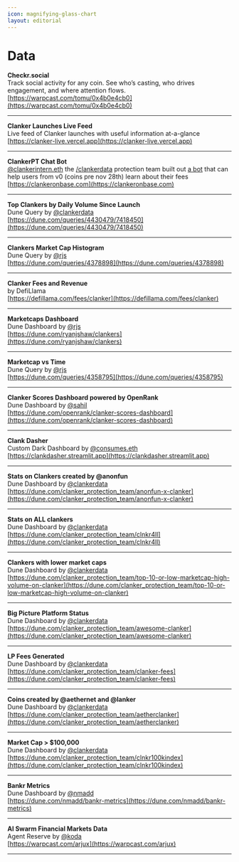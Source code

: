 ```yaml
---
icon: magnifying-glass-chart
layout: editorial
---
```


# Data

**Checkr.social**\
Track social activity for any coin. See who’s casting, who drives engagement, and where attention flows.\
[https://warpcast.com/tomu/0x4b0e4cb0](https://warpcast.com/tomu/0x4b0e4cb0)

***

**Clanker Launches Live Feed**\
Live feed of Clanker launches with useful information at-a-glance\
[https://clanker-live.vercel.app](https://clanker-live.vercel.app)

***

**ClankerPT Chat Bot**\
<a href="https://warpcast.com/clankerintern.eth">@clankerintern.eth</a> the <a href="https://warpcast.com/~/channel/clankerdata">/clankerdata</a> protection team built out <a href="https://clankeronbase.com">a bot</a> that can help users from v0 (coins pre nov 28th) learn about their fees\
[https://clankeronbase.com](https://clankeronbase.com)

***

**Top Clankers by Daily Volume Since Launch**\
Dune Query by <a href="https://warpcast.com/proxystudio.eth/0x5e54a0d8">@clankerdata</a>\
[https://dune.com/queries/4430479/7418450](https://dune.com/queries/4430479/7418450)

***

**Clankers Market Cap Histogram**\
Dune Query by <a href="https://warpcast.com/rjs/0x47db2683">@rjs</a>\
[https://dune.com/queries/4378898](https://dune.com/queries/4378898)

***

**Clanker Fees and Revenue**\
by DefiLlama\
[https://defillama.com/fees/clanker](https://defillama.com/fees/clanker)

***

**Marketcaps Dashboard**\
Dune Dashboard by <a href="https://warpcast.com/rjs/0xcaa25957">@rjs</a>\
[https://dune.com/ryanjshaw/clankers](https://dune.com/ryanjshaw/clankers)

***

**Marketcap vs Time**\
Dune Query by <a href="https://warpcast.com/rjs/0x47db2683">@rjs</a>\
[https://dune.com/queries/4358795](https://dune.com/queries/4358795)

***

**Clanker Scores Dashboard powered by OpenRank**\
Dune Dashboard by <a href="https://warpcast.com/sahil/0x16357a7f">@sahil</a>\
[https://dune.com/openrank/clanker-scores-dashboard](https://dune.com/openrank/clanker-scores-dashboard)

***

**Clank Dasher**\
Custom Dark Dashboard by <a href="https://warpcast.com/consumes.eth/0xb4900369">@consumes.eth</a>\
[https://clankdasher.streamlit.app](https://clankdasher.streamlit.app)

***

**Stats on Clankers created by @anonfun**\
Dune Dashboard by <a href="https://warpcast.com/clankerdata">@clankerdata</a>\
[https://dune.com/clanker_protection_team/anonfun-x-clanker](https://dune.com/clanker_protection_team/anonfun-x-clanker)

***

**Stats on ALL clankers**\
Dune Dashboard by <a href="https://warpcast.com/clankerdata">@clankerdata</a>\
[https://dune.com/clanker_protection_team/clnkr4ll](https://dune.com/clanker_protection_team/clnkr4ll)

***

**Clankers with lower market caps**\
Dune Dashboard by <a href="https://warpcast.com/clankerdata">@clankerdata</a>\
[https://dune.com/clanker_protection_team/top-10-or-low-marketcap-high-volume-on-clanker](https://dune.com/clanker_protection_team/top-10-or-low-marketcap-high-volume-on-clanker)

***

**Big Picture Platform Status**\
Dune Dashboard by <a href="https://warpcast.com/clankerdata">@clankerdata</a>\
[https://dune.com/clanker_protection_team/awesome-clanker](https://dune.com/clanker_protection_team/awesome-clanker)

***

**LP Fees Generated**\
Dune Dashboard by <a href="https://warpcast.com/clankerdata">@clankerdata</a>\
[https://dune.com/clanker_protection_team/clanker-fees](https://dune.com/clanker_protection_team/clanker-fees)

***

**Coins created by @aethernet and @lanker**\
Dune Dashboard by <a href="https://warpcast.com/clankerdata">@clankerdata</a>\
[https://dune.com/clanker_protection_team/aetherclanker](https://dune.com/clanker_protection_team/aetherclanker)

***

**Market Cap > $100,000**\
Dune Dashboard by <a href="https://warpcast.com/clankerdata">@clankerdata</a>\
[https://dune.com/clanker_protection_team/clnkr100kindex](https://dune.com/clanker_protection_team/clnkr100kindex)

***

**Bankr Metrics**\
Dune Dashboard by <a href="https://warpcast.com/nmadd">@nmadd</a>\
[https://dune.com/nmadd/bankr-metrics](https://dune.com/nmadd/bankr-metrics)

***

**AI Swarm Financial Markets Data**\
Agent Reserve by <a href="https://warpcast.com/koda/0x6589d585">@koda</a>\
[https://warpcast.com/arjux](https://warpcast.com/arjux)

***

